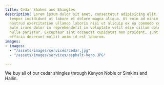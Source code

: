 ```yaml
---
title: Cedar Shakes and Shingles
description: Lorem ipsum dolor sit amet, consectetur adipisicing elit, sed do eiusmod
  tempor incididunt ut labore et dolore magna aliqua. Ut enim ad minim veniam, quis
  nostrud exercitation ullamco laboris nisi ut aliquip ex ea commodo consequat. Duis
  aute irure dolor in reprehenderit in voluptate velit esse cillum dolore eu fugiat
  nulla pariatur. Excepteur sint occaecat cupidatat non proident, sunt in culpa qui
  officia deserunt mollit anim id est laborum.
images:
- images:
  - "/assets/images/services/cedar.jpg"
  - "/assets/images/services/asphalt-hero.JPG"

---
```

We buy all of our cedar shingles through Kenyon Noble or Simkins and Hallin.